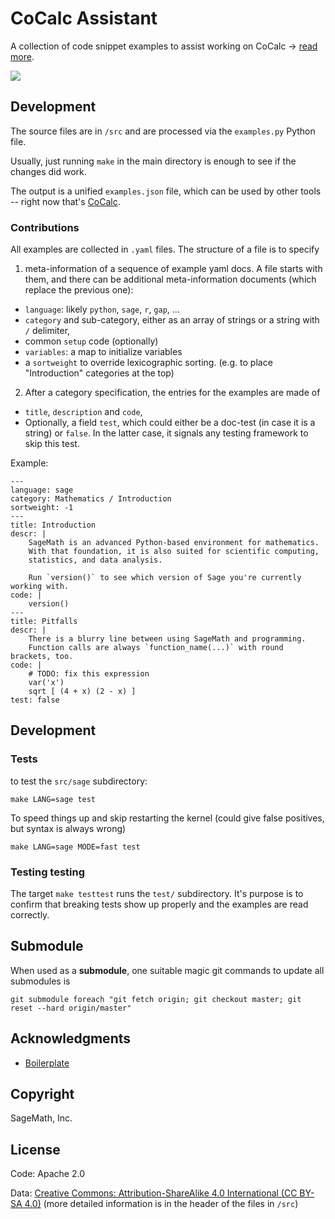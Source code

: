# CoCalc Assistant

A collection of code snippet examples to assist working on CoCalc → [read more](src/README.md).

![](cocalc-assistant.png)

## Development

The source files are in `/src` and are processed via the `examples.py` Python file.

Usually, just running `make` in the main directory is enough to see if the changes did work.

The output is a unified `examples.json` file, which can be used by other tools -- right now that's [CoCalc](https://cocalc.com).

### Contributions

All examples are collected in `.yaml` files.
The structure of a file is to specify

1.  meta-information of a sequence of example yaml docs. A file starts with them, and there can be additional meta-information documents (which replace the previous one):

* `language`: likely `python`, `sage`, `r`, `gap`, …
* `category` and sub-category, either as an array of strings or a string with `/` delimiter,
* common `setup` code (optionally)
* `variables`: a map to initialize variables
* a `sortweight` to override lexicographic sorting. (e.g. to place "Introduction" categories at the top)

2.  After a category specification, the entries for the examples are made of

* `title`, `description` and `code`,
* Optionally, a field `test`,
  which could either be a doc-test (in case it is a string) or `false`.
  In the latter case, it signals any testing framework to skip this test.

Example:

```
---
language: sage
category: Mathematics / Introduction
sortweight: -1
---
title: Introduction
descr: |
    SageMath is an advanced Python-based environment for mathematics.
    With that foundation, it is also suited for scientific computing,
    statistics, and data analysis.

    Run `version()` to see which version of Sage you're currently working with.
code: |
    version()
---
title: Pitfalls
descr: |
    There is a blurry line between using SageMath and programming.
    Function calls are always `function_name(...)` with round brackets, too.
code: |
    # TODO: fix this expression
    var('x')
    sqrt [ (4 + x) (2 - x) ]
test: false
```

## Development

### Tests

to test the `src/sage` subdirectory:

```
make LANG=sage test
```

To speed things up and skip restarting the kernel (could give false positives, but syntax is always wrong)

```
make LANG=sage MODE=fast test
```

### Testing testing

The target `make testtest` runs the `test/` subdirectory.
It's purpose is to confirm that breaking tests show up properly and the examples are read correctly.

## Submodule

When used as a **submodule**, one suitable magic git commands to update all submodules is

```
git submodule foreach "git fetch origin; git checkout master; git reset --hard origin/master"
```

## Acknowledgments

* [Boilerplate](https://github.com/moble/jupyter_boilerplate.git)

## Copyright

SageMath, Inc.

## License

Code: Apache 2.0

Data:
[Creative Commons: Attribution-ShareAlike 4.0 International (CC BY-SA 4.0)](https://creativecommons.org/licenses/by-sa/4.0/) (more detailed information is in the header of the files in `/src`)
